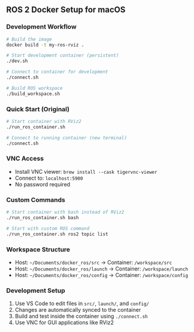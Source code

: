 ## ROS 2 Docker Setup for macOS

### Development Workflow
```bash
# Build the image
docker build -t my-ros-rviz .

# Start development container (persistent)
./dev.sh

# Connect to container for development
./connect.sh

# Build ROS workspace
./build_workspace.sh
```

### Quick Start (Original)
```bash
# Start container with RViz2
./run_ros_container.sh

# Connect to running container (new terminal)
./connect.sh
```

### VNC Access
- Install VNC viewer: `brew install --cask tigervnc-viewer`
- Connect to: `localhost:5900`
- No password required

### Custom Commands
```bash
# Start container with bash instead of RViz2
./run_ros_container.sh bash

# Start with custom ROS command
./run_ros_container.sh ros2 topic list
```

### Workspace Structure
- Host: `~/Documents/docker_ros/src` → Container: `/workspace/src`
- Host: `~/Documents/docker_ros/launch` → Container: `/workspace/launch`
- Host: `~/Documents/docker_ros/config` → Container: `/workspace/config`

### Development Setup
1. Use VS Code to edit files in `src/`, `launch/`, and `config/`
2. Changes are automatically synced to the container
3. Build and test inside the container using `./connect.sh`
4. Use VNC for GUI applications like RViz2